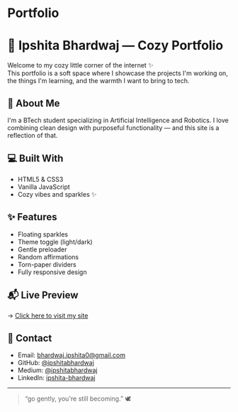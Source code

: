 # Portfolio
# 🤎 Ipshita Bhardwaj — Cozy Portfolio

Welcome to my cozy little corner of the internet ✨  
This portfolio is a soft space where I showcase the projects I'm working on, the things I'm learning, and the warmth I want to bring to tech.

## 🌷 About Me
I'm a BTech student specializing in Artificial Intelligence and Robotics. I love combining clean design with purposeful functionality — and this site is a reflection of that.

## 💻 Built With
- HTML5 & CSS3
- Vanilla JavaScript
- Cozy vibes and sparkles ✨

## ✨ Features
- Floating sparkles
- Theme toggle (light/dark)
- Gentle preloader
- Random affirmations
- Torn-paper dividers
- Fully responsive design

## 📬 Live Preview
→ [Click here to visit my site](https://ipshitabhardwaj.github.io/Portfolio)

## 🤍 Contact
- Email: bhardwaj.ipshita0@gmail.com  
- GitHub: [@ipshitabhardwaj](https://github.com/ipshitabhardwaj)  
- Medium: [@ipshitabhardwaj](https://medium.com/@ipshitabhardwaj)  
- LinkedIn: [ipshita-bhardwaj](https://www.linkedin.com/in/ipshita-bhardwaj)

---

> “go gently, you're still becoming.” 🕊
